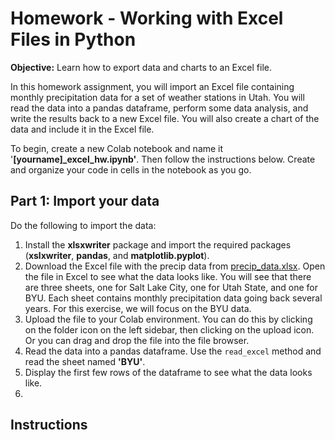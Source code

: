# Homework - Working with Excel Files in Python

**Objective:** Learn how to export data and charts to an Excel file.

In this homework assignment, you will import an Excel file containing monthly precipitation data for a set of weather stations in Utah. You will read the data into a pandas dataframe, perform some data analysis, and write the results back to a new Excel file. You will also create a chart of the data and include it in the Excel file.

To begin, create a new Colab notebook and name it '**[yourname]_excel_hw.ipynb'**. Then follow the instructions below. Create and organize your code in cells in the notebook as you go.

## Part 1: Import your data

Do the following to import the data:

1. Install the **xlsxwriter** package and import the required packages (**xslxwriter**, **pandas**, and **matplotlib.pyplot**).
2. Download the Excel file with the precip data from [precip_data.xlsx](precip_data.xlsx). Open the file in Excel to 
   see what the data looks like. You will see that there are three sheets, one for Salt Lake City, one for Utah 
   State, and one for BYU. Each sheet contains monthly precipitation data going back several years. For this 
   exercise, we will focus on the BYU data.
3. Upload the file to your Colab environment. You can do this by clicking on the folder icon on the left sidebar, then clicking on the upload icon. Or you can drag and drop the file into the file browser.
4. Read the data into a pandas dataframe. Use the `read_excel` method and read the sheet named **'BYU'**.
5. Display the first few rows of the dataframe to see what the data looks like.
6. 

## Instructions

